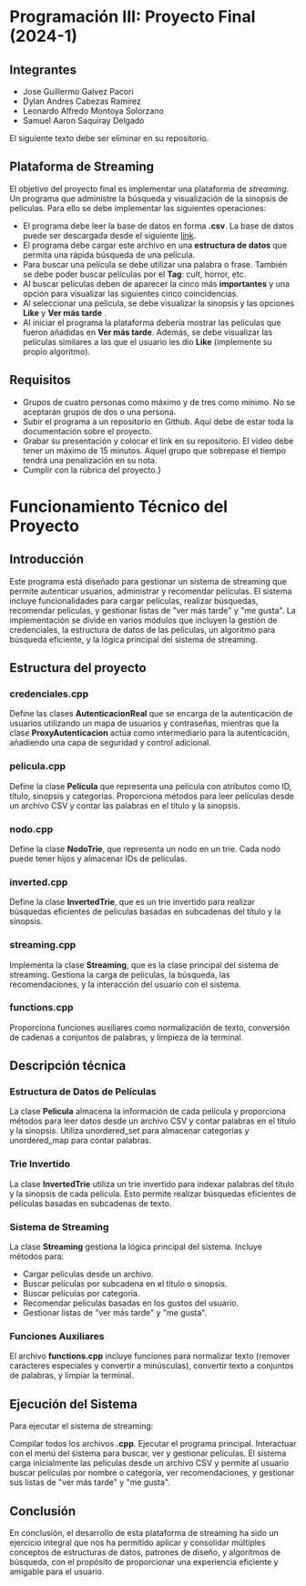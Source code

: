 # Programación III: Proyecto Final (2024-1)

## Integrantes
* Jose Guillermo Galvez Pacori
* Dylan Andres Cabezas Ramirez
* Leonardo Alfredo Montoya Solórzano
* Samuel Aaron Saquiray Delgado

El siguiente texto debe ser eliminar en su repositorio.

## Plataforma de Streaming
El objetivo del proyecto final es implementar una plataforma de *streaming*. Un programa que administre la búsqueda y visualización de la sinopsis de películas. Para ello se debe implementar las siguientes operaciones:

* El programa debe leer la base de datos en forma **.csv**. La base de datos puede ser descargada desde el siguiente [link](https://drive.google.com/file/d/1iusSIbmXJW_OUBm6X7Ik593rgCGPCPza/view?usp=sharing).
* El programa debe cargar este archivo en una **estructura de datos** que permita una rápida búsqueda de una película.
* Para buscar una película se debe utilizar una palabra o frase. También se debe poder buscar películas por el **Tag**: cult, horror, etc.
* Al buscar películas deben de aparecer la cinco más **importantes** y una opción para visualizar las siguientes cinco coincidencias.
* Al seleccionar una película, se debe visualizar la sinopsis y las opciones **Like** y **Ver más tarde** .
* Al iniciar el programa la plataforma debería mostrar las películas que fueron añadidas en **Ver más tarde**. Además, se debe visualizar las películas similares a las que el usuario les dio **Like** (implemente su propio algoritmo).

## Requisitos
* Grupos de cuatro personas como máximo y de tres como mínimo. No se aceptarán grupos de dos o una persona.
* Subir el programa a un repositorio en Github. Aquí debe de estar toda la documentación sobre el proyecto.
* Grabar su presentación y colocar el link en su repositorio. El video debe tener un máximo de 15 minutos. Aquel grupo que sobrepase el tiempo tendrá una penalización en su nota.
* Cumplir con la rúbrica del proyecto.}

# Funcionamiento Técnico del Proyecto

## Introducción
Este programa está diseñado para gestionar un sistema de streaming que permite autenticar usuarios, administrar y recomendar películas. El sistema incluye funcionalidades para cargar películas, realizar búsquedas, recomendar películas, y gestionar listas de "ver más tarde" y "me gusta". La implementación se divide en varios módulos que incluyen la gestión de credenciales, la estructura de datos de las películas, un algoritmo para búsqueda eficiente, y la lógica principal del sistema de streaming.

## Estructura del proyecto

### credenciales.cpp
Define las clases **AutenticacionReal** que se encarga de la autenticación de usuarios utilizando un mapa de usuarios y contraseñas, mientras que la clase **ProxyAutenticacion** actúa como intermediario para la autenticación, añadiendo una capa de seguridad y control adicional.

### pelicula.cpp
Define la clase **Pelicula** que representa una película con atributos como ID, título, sinopsis y categorías. Proporciona métodos para leer películas desde un archivo CSV y contar las palabras en el título y la sinopsis.

### nodo.cpp
Define la clase **NodoTrie**, que representa un nodo en un trie. Cada nodo puede tener hijos y almacenar IDs de películas.

### inverted.cpp
Define la clase **InvertedTrie**, que es un trie invertido para realizar búsquedas eficientes de películas basadas en subcadenas del título y la sinopsis.

### streaming.cpp
Implementa la clase **Streaming**, que es la clase principal del sistema de streaming. Gestiona la carga de películas, la búsqueda, las recomendaciones, y la interacción del usuario con el sistema.

### functions.cpp
Proporciona funciones auxiliares como normalización de texto, conversión de cadenas a conjuntos de palabras, y limpieza de la terminal.

## Descripción técnica

### Estructura de Datos de Películas
La clase **Pelicula** almacena la información de cada película y proporciona métodos para leer datos desde un archivo CSV y contar palabras en el título y la sinopsis. Utiliza unordered_set para almacenar categorías y unordered_map para contar palabras.

### Trie Invertido
La clase **InvertedTrie** utiliza un trie invertido para indexar palabras del título y la sinopsis de cada película. Esto permite realizar búsquedas eficientes de películas basadas en subcadenas de texto.

### Sistema de Streaming
La clase **Streaming** gestiona la lógica principal del sistema. Incluye métodos para:
* Cargar películas desde un archivo.
* Buscar películas por subcadena en el título o sinopsis.
* Buscar películas por categoría.
* Recomendar películas basadas en los gustos del usuario.
* Gestionar listas de "ver más tarde" y "me gusta".

### Funciones Auxiliares
El archivo **functions.cpp** incluye funciones para normalizar texto (remover caracteres especiales y convertir a minúsculas), convertir texto a conjuntos de palabras, y limpiar la terminal.

## Ejecución del Sistema
Para ejecutar el sistema de streaming:

Compilar todos los archivos **.cpp**.
Ejecutar el programa principal.
Interactuar con el menú del sistema para buscar, ver y gestionar películas.
El sistema carga inicialmente las películas desde un archivo CSV y permite al usuario buscar películas por nombre o categoría, ver recomendaciones, y gestionar sus listas de "ver más tarde" y "me gusta".

## Conclusión
En conclusión, el desarrollo de esta plataforma de streaming ha sido un ejercicio integral que nos ha permitido aplicar y consolidar múltiples conceptos de estructuras de datos, patrones de diseño, y algoritmos de búsqueda, con el propósito de proporcionar una experiencia eficiente y amigable para el usuario.
